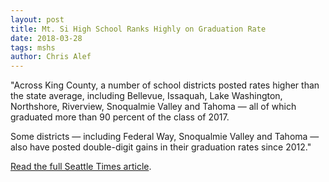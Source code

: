 ```yaml
---
layout: post
title: Mt. Si High School Ranks Highly on Graduation Rate
date: 2018-03-28
tags: mshs
author: Chris Alef
---
```

"Across King County, a number of school districts posted rates higher than the state average, including Bellevue, Issaquah, Lake Washington, Northshore, Riverview, Snoqualmie Valley and Tahoma — all of which graduated more than 90 percent of the class of 2017.

Some districts — including Federal Way, Snoqualmie Valley and Tahoma — also have posted double-digit gains in their graduation rates since 2012."

[Read the full Seattle Times article](https://www.seattletimes.com/education-lab/washingtons-high-school-graduation-rate-holds-steady-at-79-percent/?utm_source=twitter&utm_medium=social&utm_campaign=article_title_1.1).
